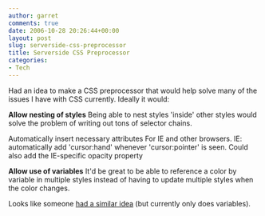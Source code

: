 ```yaml
---
author: garret
comments: true
date: 2006-10-28 20:26:44+00:00
layout: post
slug: serverside-css-preprocessor
title: Serverside CSS Preprocessor
categories:
- Tech
---
```


Had an idea to make a CSS preprocessor that would help solve many of the issues I have with CSS currently. Ideally it would:

**Allow nesting of styles**
Being able to nest styles 'inside' other styles would solve the problem of writing out tons of selector chains.

Automatically insert necessary attributes
For IE and other browsers. IE: automatically add 'cursor:hand' whenever 'cursor:pointer' is seen. Could also add the IE-specific opacity property

**Allow use of variables**
It'd be great to be able to reference a color by variable in multiple styles instead of having to update multiple styles when the color changes.

Looks like someone [had a similar idea](http://www.shauninman.com/post/heap/2005/08/20/css_ssc_quickie) (but currently only does variables).
